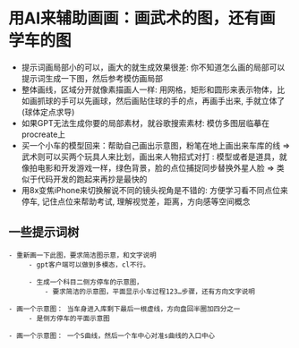 # 用AI来辅助画画：画武术的图，还有画学车的图

* 提示词画局部小的可以，画大的就生成效果很差: 你不知道怎么画的局部可以提示词生成一下图，然后参考模仿画局部
* 整体画线，区域分开就像素描画人一样: 用网格，矩形和圆形来表示物体，比如画抓球的手可以先画球，然后画贴住球的手的点，再画手出来, 手就立体了 (球体定点求导)
* 如果GPT无法生成你要的局部素材，就谷歌搜索素材: 模仿多图层临摹在procreate上
* 买一个小车的模型回来：帮助自己画出示意图，粉笔在地上画出来车库的线 => 武术则可以买两个玩具人来比划，画出来人物招式对打 : 模型或者是道具，就像拍电影和开发游戏一样，绿色背景，脸的点位捕捉同步替换外星人脸 => 类似于代码开发的跑起来再抄是最快的
* 用8x变焦iPhone来切换解说不同的镜头视角是不错的: 方便学习看不同点位来停车, 记住点位来帮助考试, 理解视觉差，距离，方向感等空间概念


## 一些提示词树

```
- 重新画一下此图，要求简洁图示意，和文字说明
	 - gpt客户端可以做到多模态，cl不行。

	 - 生成一个科目二侧方停车的示意图，
		 - 要求简洁的示意图，平面显示小车过程123…步骤，还有方向文字说明

- 画一个示意图： 当车身进入库剩下最后一根虚线，方向盘回半圈加四分之一
	 - 是侧方停车的平面示意图

- 画一个示意图： 一个S曲线，然后一个车中心对准s曲线的入口中心

```

